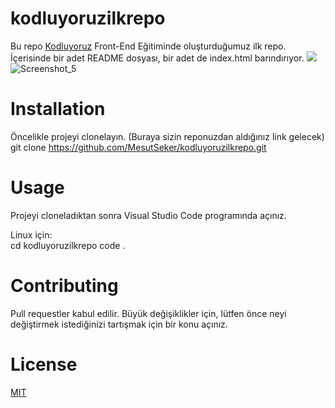 # kodluyoruzilkrepo
Bu repo [Kodluyoruz](kodluyoruz.org) Front-End Eğitiminde oluşturduğumuz ilk repo. İçerisinde bir adet README dosyası, bir adet de index.html barındırıyor.
![](https://github.com/MesutSeker/kodluyoruzilkrepo)
![Screenshot_5](https://user-images.githubusercontent.com/125308531/218559430-65310b3a-69e8-4fbe-bd90-43cc1567a96d.png)

# Installation
Öncelikle projeyi clonelayın. (Buraya sizin reponuzdan aldığınız link gelecek) git clone https://github.com/MesutSeker/kodluyoruzilkrepo.git

# Usage
Projeyi cloneladıktan sonra Visual Studio Code programında açınız.

Linux için:  
cd kodluyoruzilkrepo
code .

# Contributing
Pull requestler kabul edilir. Büyük değişiklikler için, lütfen önce neyi değiştirmek istediğinizi tartışmak için bir konu açınız.

# License
[MIT](https://choosealicense.com/licenses/mit/)
